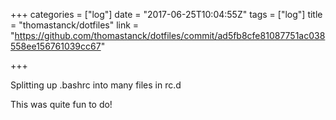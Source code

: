 +++
categories = ["log"]
date = "2017-06-25T10:04:55Z"
tags = ["log"]
title = "thomastanck/dotfiles"
link = "https://github.com/thomastanck/dotfiles/commit/ad5fb8cfe81087751ac038558ee156761039cc67"

+++

Splitting up .bashrc into many files in rc.d
<!--more-->

This was quite fun to do!
